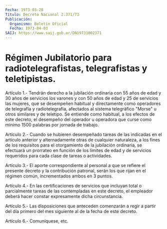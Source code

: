 ```yaml
---
Fecha: 1973-03-28
Título: Decreto Nacional 2.371/73
Publicación:
  Organismo: Boletín Oficial
  Fecha: 1973-04-03
SAIJ: https://www.saij.gob.ar/DN19731002371
---
```

# Régimen Jubilatorio para radiotelegrafistas, telegrafistas y teletipistas.

<a id="1"></a>
Artículo  1.-  Tendrán derecho a la jubilación ordinaria con 55 años de edad y 30 años  de  servicios los varones y con 50 años de edad y 25 de servicios las mujeres, que se desempeñen habitual y directamente  como  operadores   de  telegrafía  y  radiotelegrafía, afectados al sistema telegráfico  "Morse"  u  otros  similares  y de teletipo.  Se entiende como habitual, a los efectos de este decreto, el desempeño  del  operador  u  operadora que curse como mínimo 1500 palabras por jornada de trabajo.

<a id="2"></a>
Artículo  2.- Cuando se hubieren desempeñado tareas de las indicadas en  el  artículo   anterior  y  alternadamente  otras  de  cualquier naturaleza, a los fines de los requisitos para el otorgamiento de la jubilación ordinaria,  se  efectuará  un prorrateo en función de los límites de edad y de servicios requeridos  para cada clase de tareas o actividades.

<a id="3"></a>
Artículo  3.- El aporte correspondiente al personal a que se refiere el presente  decreto y la contribución patronal, serán los que rijan en el régimen común, incrementados ambos en 3 puntos.

<a id="4"></a>
Artículo  4.- En las certificaciones de servicios que incluyan total o parcialmente tareas  de  las  contempladas  en  este  decreto, el empleador  deberá  hacer  constar  expresamente dicha circunstancia.

<a id="5"></a>
Artículo  5.-  Las  disposiciones que anteceden comenzarán a regir a partir del día primero  del  mes  siguiente  al  de la fecha de este decreto.

<a id="6"></a>
Artículo 6.- Comuníquese, etc.
